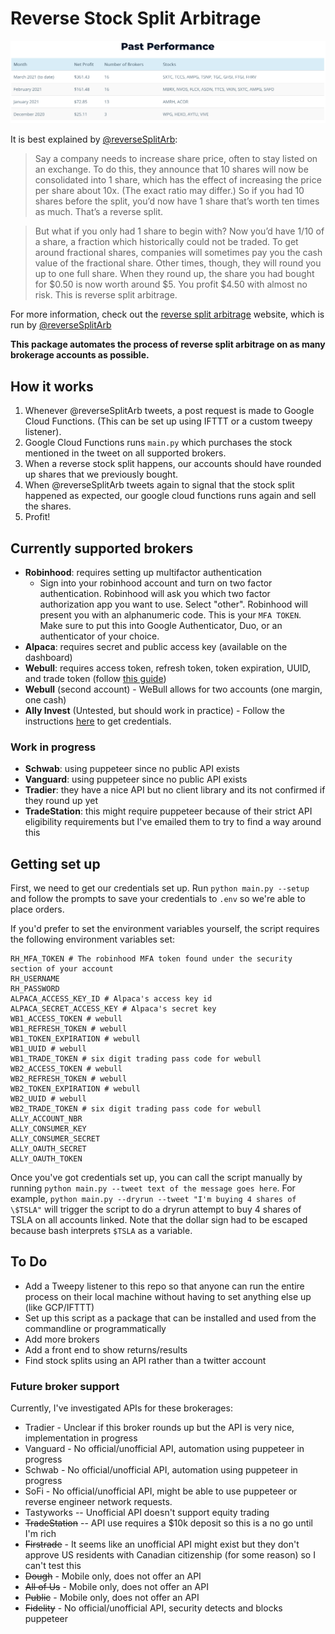 # Reverse Stock Split Arbitrage

![Past performance](performance.png)

It is best explained by [@reverseSplitArb](https://twitter.com/reverseSplitArb):

> Say a company needs to increase share price, often to stay listed on an exchange. To do this, they announce that 10 shares will now be consolidated into 1 share, which has the effect of increasing the price per share about 10x. (The exact ratio may differ.) So if you had 10 shares before the split, you’d now have 1 share that’s worth ten times as much. That’s a reverse split.

> But what if you only had 1 share to begin with? Now you’d have 1/10 of a share, a fraction which historically could not be traded. To get around fractional shares, companies will sometimes pay you the cash value of the fractional share. Other times, though, they will round you up to one full share. When they round up, the share you had bought for $0.50 is now worth around $5. You profit $4.50 with almost no risk. This is reverse split arbitrage.

For more information, check out the [reverse split arbitrage](https://www.reversesplitarbitrage.com/) website, which is run by [@reverseSplitArb](https://twitter.com/reverseSplitArb)

**This package automates the process of reverse split arbitrage on as many brokerage accounts as possible.**

## How it works

1. Whenever @reverseSplitArb tweets, a post request is made to Google Cloud Functions. (This can be set up using IFTTT or a custom tweepy listener).
2. Google Cloud Functions runs `main.py` which purchases the stock mentioned in the tweet on all supported brokers.
3. When a reverse stock split happens, our accounts should have rounded up shares that we previously bought.
4. When @reverseSplitArb tweets again to signal that the stock split happened as expected, our google cloud functions runs again and sell the shares.
5. Profit!

## Currently supported brokers

* **Robinhood**: requires setting up multifactor authentication
  * Sign into your robinhood account and turn on two factor authentication. Robinhood will ask you which two factor authorization app you want to use. Select "other". Robinhood will present you with an alphanumeric code. This is your `MFA TOKEN`. Make sure to put this into Google Authenticator, Duo, or an authenticator of your choice.
* **Alpaca**: requires secret and public access key (available on the dashboard)
* **Webull**: requires access token, refresh token, token expiration, UUID, and trade token (follow [this guide](https://github.com/tedchou12/webull/wiki/MFA-&-Security))
* **Webull** (second account) - WeBull allows for two accounts (one margin, one cash)
* **Ally Invest** (Untested, but should work in practice) - Follow the instructions [here](https://alienbrett.github.io/PyAlly/installing.html#get-the-library) to get credentials.

### Work in progress
* **Schwab**: using puppeteer since no public API exists
* **Vanguard**: using puppeteer since no public API exists
* **Tradier**: they have a nice API but no client library and its not confirmed if they round up yet
* **TradeStation**: this might require puppeteer because of their strict API eligibility requirements but I've emailed them to try to find a way around this

## Getting set up

First, we need to get our credentials set up. Run `python main.py --setup` and follow the prompts to save your credentials to `.env` so we're able to place orders.

If you'd prefer to set the environment variables yourself, the script requires the following environment variables set:
```
RH_MFA_TOKEN # The robinhood MFA token found under the security section of your account
RH_USERNAME
RH_PASSWORD
ALPACA_ACCESS_KEY_ID # Alpaca's access key id
ALPACA_SECRET_ACCESS_KEY # Alpaca's secret key
WB1_ACCESS_TOKEN # webull
WB1_REFRESH_TOKEN # webull
WB1_TOKEN_EXPIRATION # webull
WB1_UUID # webull
WB1_TRADE_TOKEN # six digit trading pass code for webull
WB2_ACCESS_TOKEN # webull
WB2_REFRESH_TOKEN # webull
WB2_TOKEN_EXPIRATION # webull
WB2_UUID # webull
WB2_TRADE_TOKEN # six digit trading pass code for webull
ALLY_ACCOUNT_NBR
ALLY_CONSUMER_KEY
ALLY_CONSUMER_SECRET
ALLY_OAUTH_SECRET
ALLY_OAUTH_TOKEN
```

Once you've got credentials set up, you can call the script manually by running `python main.py --tweet text of the message goes here`. For example, `python main.py --dryrun --tweet "I'm buying 4 shares of \$TSLA"` will trigger the script to do a dryrun attempt to buy 4 shares of TSLA on all accounts linked. Note that the dollar sign had to be escaped because bash interprets `$TSLA` as a variable.

## To Do

* Add a Tweepy listener to this repo so that anyone can run the entire process on their local machine without having to set anything else up (like GCP/IFTTT)
* Set up this script as a package that can be installed and used from the commandline or programmatically
* Add more brokers 
* Add a front end to show returns/results
* Find stock splits using an API rather than a twitter account

### Future broker support

Currently, I've investigated APIs for these brokerages:
* Tradier - Unclear if this broker rounds up but the API is very nice, implementation in progress
* Vanguard - No official/unofficial API, automation using puppeteer in progress
* Schwab - No official/unofficial API, automation using puppeteer in progress
* SoFi - No official/unofficial API, might be able to use puppeteer or reverse engineer network requests.
* Tastyworks -- Unofficial API doesn't support equity trading
* ~~TradeStation~~ -- API use requires a $10k deposit so this is a no go until I'm rich
* ~~Firstrade~~ - It seems like an unofficial API might exist but they don't approve US residents with Canadian citizenship (for some reason) so I can't test this
* ~~Dough~~ - Mobile only, does not offer an API
* ~~All of Us~~ - Mobile only, does not offer an API
* ~~Public~~ - Mobile only, does not offer an API
* ~~Fidelity~~ - No official/unofficial API, security detects and blocks puppeteer
